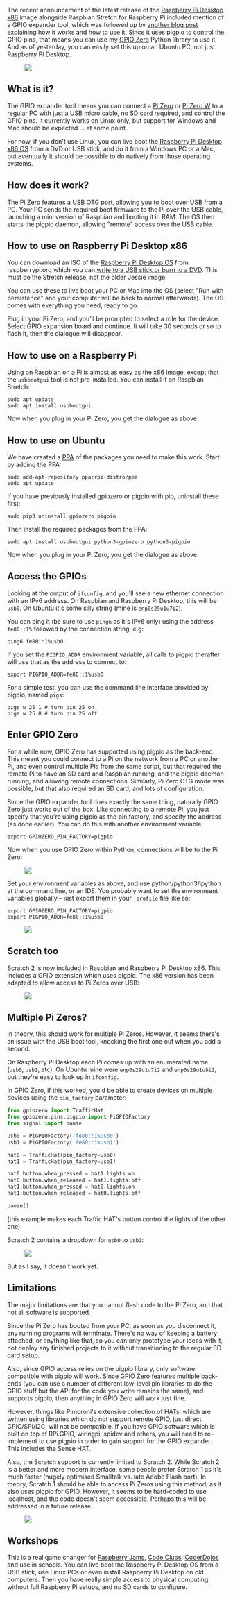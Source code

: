 The recent announcement of the latest release of the [Raspberry Pi Desktop
x86](https://www.raspberrypi.org/blog/stretch-pcs-macs-raspbian-update/) image alongside Raspbian
Stretch for Raspberry Pi included mention of a GPIO expander tool, which was followed up by [another
blog post](https://www.raspberrypi.org/blog/gpio-expander/) explaining how it works and how to use
it. Since it uses pigpio to control the GPIO pins, that means you can use my [GPIO
Zero](https://gpiozero.readthedocs.io/en/stable/) Python library to use it. And as of yesterday, you
can easily set this up on an Ubuntu PC, not just Raspberry Pi Desktop.

<figure class="wp-block-image">
<img src="images/Screenshot-from-2017-12-13-22-51-04.png" />
</figure>

## What is it?

The GPIO expander tool means you can connect a [Pi
Zero](https://www.raspberrypi.org/products/raspberry-pi-zero/) or [Pi Zero
W](https://www.raspberrypi.org/products/raspberry-pi-zero-w/) to a regular PC with just a USB micro
cable, no SD card required, and control the GPIO pins. It currently works on Linux only, but support
for Windows and Mac should be expected ... at some point.

For now, if you don't use Linux, you can live boot the [Raspberry Pi Desktop x86
OS](https://www.raspberrypi.org/downloads/raspberry-pi-desktop/) from a DVD or USB stick, and do it
from a Windows PC or a Mac, but eventually it should be possible to do natively from those operating
systems.

## How does it work?

The Pi Zero features a USB OTG port, allowing you to boot over USB from a PC. Your PC sends the
required boot firmware to the Pi over the USB cable, launching a mini version of Raspbian and
booting it in RAM. The OS then starts the pigpio daemon, allowing "remote" access over the USB
cable.

## How to use on Raspberry Pi Desktop x86

You can download an ISO of the [Raspberry Pi Desktop
OS](https://www.raspberrypi.org/downloads/raspberry-pi-desktop/) from raspberrypi.org which you can
[write to a USB stick or burn to a
DVD](https://www.raspberrypi.org/magpi/install-raspberry-pi-desktop-x86/). This must be the Stretch
release, not the older Jessie image.

You can use these to live boot your PC or Mac into the OS (select "Run with persistence" and your
computer will be back to normal afterwards). The OS comes with everything you need, ready to go.

Plug in your Pi Zero, and you'll be prompted to select a role for the device. Select GPIO expansion
board and continue. It will take 30 seconds or so to flash it, then the dialogue will disappear.

## How to use on a Raspberry Pi

Using on Raspbian on a Pi is almost as easy as the x86 image, except that the `usbbootgui` tool is
not pre-installed. You can install it on Raspbian Stretch:

```
sudo apt update
sudo apt install usbbootgui
```

Now when you plug in your Pi Zero, you get the dialogue as above.

## How to use on Ubuntu

We have created a [PPA](https://launchpad.net/~rpi-distro/+archive/ubuntu/ppa) of the packages you
need to make this work. Start by adding the PPA:

```
sudo add-apt-repository ppa:rpi-distro/ppa
sudo apt update
```

If you have previously installed gpiozero or pigpio with pip, uninstall these first:

```
sudo pip3 uninstall gpiozero pigpio
```

Then install the required packages from the PPA:

```
sudo apt install usbbootgui python3-gpiozero python3-pigpio
```

Now when you plug in your Pi Zero, you get the dialogue as above.

## Access the GPIOs

Looking at the output of `ifconfig`, and you'll see a new ethernet connection with an IPv6 address.
On Raspbian and Raspberry Pi Desktop, this will be `usb0`. On Ubuntu it's some silly string (mine is
`enp0s29u1u7i2`).

You can ping it (be sure to use `ping6` as it's IPv6 only) using the address `fe80::1%` followed by
the connection string, e.g:

```
ping6 fe80::1%usb0
```

If you set the `PIGPIO_ADDR` environment variable, all calls to pigpio therafter will use that as
the address to connect to:

```
export PIGPIO_ADDR=fe80::1%usb0
```

For a simple test, you can use the command line interface provided by pigpio, named `pigs`:

```
pigs w 25 1 # turn pin 25 on
pigs w 25 0 # turn pin 25 off
```

## Enter GPIO Zero

For a while now, GPIO Zero has supported using pigpio as the back-end. This meant you could connect
to a Pi on the network from a PC or another Pi, and even control multiple Pis from the same script,
but that required the remote Pi to have an SD card and Raspbian running, and the pigpio daemon
running, and allowing remote connections. Similarly, Pi Zero OTG mode was possible, but that also
required an SD card, and lots of configuration.

Since the GPIO expander tool does exactly the same thing, naturally GPIO Zero just works out of the
box! Like connecting to a remote Pi, you just specify that you're using pigpio as the pin factory,
and specify the address (as done earlier). You can do this with another environment variable:

```
export GPIOZERO_PIN_FACTORY=pigpio
```

Now when you use GPIO Zero within Python, connections will be to the Pi Zero:

<figure class="wp-block-image">
<img src="images/rpd-pi-zero-gpiozero.png" />
</figure>

Set your environment variables as above, and use python/python3/ipython at the command line, or an
IDE. You probably want to set the environment variables globally – just export them in your
`.profile` file like so:

```
export GPIOZERO_PIN_FACTORY=pigpio
export PIGPIO_ADDR=fe80::1%usb0
```

<figure class="wp-block-image">
<img src="images/rpd-gpiozero.png" />
</figure>

## Scratch too

Scratch 2 is now included in Raspbian and Raspberry Pi Desktop x86. This includes a GPIO extension
which uses pigpio. The x86 version has been adapted to allow access to Pi Zeros over USB:

<figure class="wp-block-image">
<img src="images/rpd-scratch2-gpio.png" />
</figure>

## Multiple Pi Zeros?

In theory, this should work for multiple Pi Zeros. However, it seems there's an issue with the USB
boot tool, knocking the first one out when you add a second.

On Raspberry Pi Desktop each Pi comes up with an enumerated name (`usb0`, `usb1`, etc). On Ubuntu
mine were `enp0s29u1u7i2` and `enp0s29u1u8i2`, but they're easy to look up in `ifconfig`.

In GPIO Zero, if this worked, you'd be able to create devices on multiple devices using the
`pin_factory` parameter:

```python
from gpiozero import TrafficHat
from gpiozero.pins.pigpio import PiGPIOFactory
from signal import pause

usb0 = PiGPIOFactory('fe80::1%usb0')
usb1 = PiGPIOFactory('fe80::1%usb1')

hat0 = TrafficHat(pin_factory=usb0)
hat1 = TrafficHat(pin_factory=usb1)

hat0.button.when_pressed = hat1.lights.on
hat0.button.when_released = hat1.lights.off
hat1.button.when_pressed = hat0.lights.on
hat1.button.when_released = hat0.lights.off

pause()
```

(this example makes each Traffic HAT's button control the lights of the other one)

Scratch 2 contains a dropdown for `usb0` to `usb3`:

<figure class="wp-block-image">
<img src="images/2017-12-14-013214_1600x900_scrot.png" />
</figure>

But as I say, it doesn't work yet.

## Limitations

The major limitations are that you cannot flash code to the Pi Zero, and that not all software is
supported.

Since the Pi Zero has booted from your PC, as soon as you disconnect it, any running programs will
terminate. There's no way of keeping a battery attached, or anything like that, so you can only
prototype your ideas with it, not deploy any finished projects to it without transitioning to the
regular SD card setup.

Also, since GPIO access relies on the pigpio library, only software compatible with pigpio will
work. Since GPIO Zero features multiple back-ends (you can use a number of different low-level pin
libraries to do the GPIO stuff but the API for the code you write remains the same), and supports
pigpio, then anything in GPIO Zero will work just fine.

However, things like Pimoroni's extensive collection of HATs, which are written using libraries
which do not support remote GPIO, just direct GPIO/SPI/I2C, will not be compatible. If you have GPIO
software which is built on top of RPi.GPIO, wiringpi, spidev and others, you will need to
re-implement to use pigpio in order to gain support for the GPIO expander. This includes the Sense
HAT.

Also, the Scratch support is currently limited to Scratch 2. While Scratch 2 is a better and more
modern interface, some people prefer Scratch 1 as it's much faster (hugely optimised Smalltalk vs.
late Adobe Flash port). In theory, Scratch 1 should be able to access Pi Zeros using this method, as
it also uses pigpio for GPIO. However, it seems to be hard-coded to use localhost, and the code
doesn't seem accessible. Perhaps this will be addressed in a future release.

<figure class="wp-block-image">
<img src="images/pi-zero-laptop.jpg" />
</figure>

## Workshops

This is a real game changer for [Raspberry Jams](https://www.raspberrypi.org/jam/), [Code
Clubs](https://www.codeclub.org.uk/), [CoderDojos](https://coderdojo.com/) and use in schools. You
can live boot the Raspberry Pi Desktop OS from a USB stick, use Linux PCs or even install Raspberry
Pi Desktop on old computers. Then you have really simple access to physical computing without full
Raspberry Pi setups, and no SD cards to configure.
